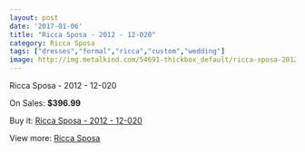 ```yaml
---
layout: post
date: '2017-01-06'
title: "Ricca Sposa - 2012 - 12-020"
category: Ricca Sposa
tags: ["dresses","formal","ricca","custom","wedding"]
image: http://img.metalkind.com/54691-thickbox_default/ricca-sposa-2012-12-020.jpg
---
```

Ricca Sposa - 2012 - 12-020

On Sales: **$396.99**
<a href="https://www.metalkind.com/en/ricca-sposa/15049-ricca-sposa-2012-12-020.html"><amp-img layout="responsive" width="600" height="600" src="//img.metalkind.com/54691-thickbox_default/ricca-sposa-2012-12-020.jpg" alt="Ricca Sposa - 2012 - 12-020 0" /></a>
<a href="https://www.metalkind.com/en/ricca-sposa/15049-ricca-sposa-2012-12-020.html"><amp-img layout="responsive" width="600" height="600" src="//img.metalkind.com/54692-thickbox_default/ricca-sposa-2012-12-020.jpg" alt="Ricca Sposa - 2012 - 12-020 1" /></a>
<a href="https://www.metalkind.com/en/ricca-sposa/15049-ricca-sposa-2012-12-020.html"><amp-img layout="responsive" width="600" height="600" src="//img.metalkind.com/54693-thickbox_default/ricca-sposa-2012-12-020.jpg" alt="Ricca Sposa - 2012 - 12-020 2" /></a>
<a href="https://www.metalkind.com/en/ricca-sposa/15049-ricca-sposa-2012-12-020.html"><amp-img layout="responsive" width="600" height="600" src="//img.metalkind.com/54694-thickbox_default/ricca-sposa-2012-12-020.jpg" alt="Ricca Sposa - 2012 - 12-020 3" /></a>
<a href="https://www.metalkind.com/en/ricca-sposa/15049-ricca-sposa-2012-12-020.html"><amp-img layout="responsive" width="600" height="600" src="//img.metalkind.com/54695-thickbox_default/ricca-sposa-2012-12-020.jpg" alt="Ricca Sposa - 2012 - 12-020 4" /></a>

Buy it: [Ricca Sposa - 2012 - 12-020](https://www.metalkind.com/en/ricca-sposa/15049-ricca-sposa-2012-12-020.html "Ricca Sposa - 2012 - 12-020")

View more: [Ricca Sposa](https://www.metalkind.com/en/171-ricca-sposa "Ricca Sposa")